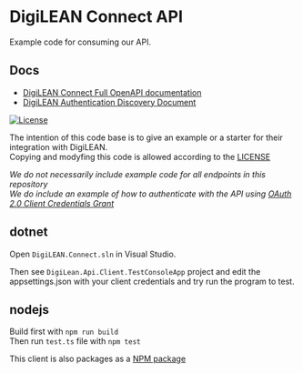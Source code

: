 # DigiLEAN Connect API

Example code for consuming our API.

## Docs

- [DigiLEAN Connect Full OpenAPI documentation](https://connect.digilean.tools/swagger/index.html)  
- [DigiLEAN Authentication Discovery Document](https://auth.digilean.tools/.well-known/openid-configuration)


[![License](https://img.shields.io/badge/License-BSD_3--Clause-blue.svg)](https://opensource.org/licenses/BSD-3-Clause)

The intention of this code base is to give an example or a starter for their integration with DigiLEAN.  
Copying and modyfing this code is allowed according to the [LICENSE](LICENSE)

*We do not necessarily include example code for all endpoints in this repository*  
*We do include an example of how to authenticate with the API using [OAuth 2.0 Client Credentials Grant](https://datatracker.ietf.org/doc/html/rfc6749#section-4.4)*

## dotnet

Open `DigiLEAN.Connect.sln` in Visual Studio.  

Then see `DigiLean.Api.Client.TestConsoleApp` project and edit the appsettings.json with your client credentials and try run the program to test.

## nodejs

Build first with `npm run build`  
Then run `test.ts` file with `npm test`

This client is also packages as a [NPM package](https://www.npmjs.com/package/@digilean/connect)